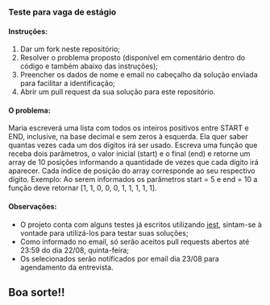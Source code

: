 ### Teste para vaga de estágio

#### Instruções:
1. Dar um fork neste repositório;
2. Resolver o problema proposto (disponível em comentário dentro do código e também abaixo das instruções);
3. Preencher os dados de nome e email no cabeçalho da solução enviada para facilitar a identificação;
4. Abrir um pull request da sua solução para este repositório.


#### O problema:
Maria escreverá uma lista com todos os inteiros positivos entre START e END, inclusive, na base decimal e sem zeros à esquerda. Ela quer saber quantas vezes cada um dos dígitos irá ser usado.
Escreva uma função que receba dois parâmetros, o valor inicial (start) e o final (end) e retorne um array de 10 posições informando a quantidade de vezes que cada dígito irá aparecer. Cada índice de posição do array corresponde ao seu respectivo dígito.
 Exemplo: Ao serem informados os parâmetros start = 5 e end = 10 a função deve retornar [1, 1, 0, 0, 0, 1, 1, 1, 1, 1].
 
####  Observações:
- O projeto conta com alguns testes já escritos utilizando [jest](https://jestjs.io/docs/en/getting-started "jest"), sintam-se à vontade para utilizá-los para testar suas soluções;
- Como informado no email, só serão aceitos pull requests abertos até 23:59 do dia 22/08, quinta-feira;
- Os selecionados serão notificados por email dia 23/08 para agendamento da entrevista.

## Boa sorte!!